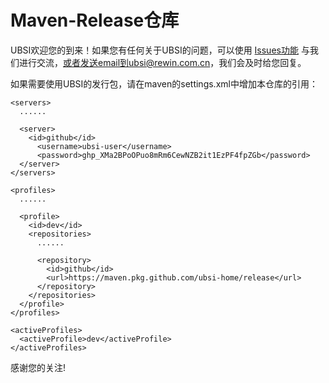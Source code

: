# Maven-Release仓库

UBSI欢迎您的到来！如果您有任何关于UBSI的问题，可以使用 [Issues功能](https://github.com/ubsi-home/release/issues) 与我们进行交流，或者发送email到ubsi@rewin.com.cn，我们会及时给您回复。

如果需要使用UBSI的发行包，请在maven的settings.xml中增加本仓库的引用：
```
<servers>
  ......

  <server>
    <id>github</id>
      <username>ubsi-user</username>
      <password>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</password>
  </server>
</servers>

<profiles>
  ......

  <profile>
    <id>dev</id>
    <repositories>
      ......
      
      <repository>
        <id>github</id>
        <url>https://maven.pkg.github.com/ubsi-home/release</url>
      </repository>
    </repositories>
  </profile>
</profiles>

<activeProfiles>
  <activeProfile>dev</activeProfile>
</activeProfiles>
```
感谢您的关注!
